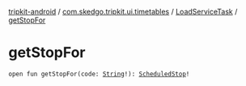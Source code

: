 [tripkit-android](../../index.md) / [com.skedgo.tripkit.ui.timetables](../index.md) / [LoadServiceTask](index.md) / [getStopFor](./get-stop-for.md)

# getStopFor

`open fun getStopFor(code: `[`String`](https://kotlinlang.org/api/latest/jvm/stdlib/kotlin/-string/index.html)`!): `[`ScheduledStop`](../../com.skedgo.tripkit.common.model/-scheduled-stop/index.md)`!`
